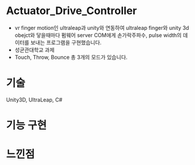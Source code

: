 # Actuator_Drive_Controller

- vr finger motion인 ultraleap과 unity와 연동하여 ultraleap finger와 unity 3d obejct와 닿을때마다 펌웨어 server COM에게 손가락주파수, pulse width의 데이터를 보내는 프로그램을 구현했습니다.
- 성균관대학교 과제
- Touch, Throw, Bounce 총 3개의 모드가 있습니다.

# 기술
Unity3D, UltraLeap, C# 

# 기능 구현

# 느낀점
